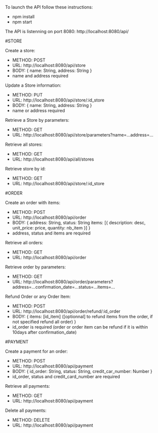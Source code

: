 To launch the API follow these instructions:

- npm install
- npm start

The API is listenning on port 8080: http://localhost:8080/api/

#STORE

Create a store:
- METHOD: POST
- URL: http://localhost:8080/api/store
- BODY: {
    name: String,
    address: String
}
- name and address required

Update a Store information:
- METHOD: PUT
- URL: http://localhost:8080/api/store/:id_store
- BODY: {
    name: String,
    address: String
}
- name or address required

Retrieve a Store by parameters:
- METHOD: GET
- URL: http://localhost:8080/api/store/parameters?name=...address=...

Retrieve all stores:
- METHOD: GET
- URL: http://localhost:8080/api/all/stores

Retrieve store by id:
- METHOD: GET
- URL: http://localhost:8080/api/store/:id_store

#ORDER

Create an order with items:
- METHOD: POST
- URL: http://localhost:8080/api/order
- BODY: {
    address: String,
    status: String
    items: [{
        description: desc,
        unit_price: price,
        quantity: nb_item
    }]
}
- address, status and items are required

Retrieve all orders:
- METHOD: GET
- URL: http://localhost:8080/api/order

Retrieve order by parameters:
- METHOD: GET
- URL: http://localhost:8080/api/order/parameters?address=...confirmation_date=...status=...items=...

Refund Order or any Order Item:
- METHOD: POST
- URL: http://localhost:8080/api/order/refund/:id_order
- BODY: {
    items: [id_item] ([optionnal] to refund items from the order, if not specified refund all order)
}
- id_order is required
(order or order item can be refund if it is within 10days after confirmation_date)

#PAYMENT

Create a payment for an order:
- METHOD: POST
- URL: http://localhost:8080/api/payment
- BODY: {
    id_order: String,
    status: String,
    credit_car_number: Number
}
- id_order, status and credit_card_number are required

Retrieve all payments:
- METHOD: GET
- URL: http://localhost:8080/api/payment

Delete all payments:
- METHOD: DELETE
- URL: http://localhost:8080/api/payment